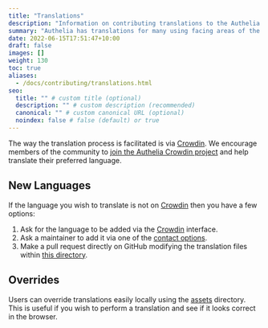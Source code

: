 ```yaml
---
title: "Translations"
description: "Information on contributing translations to the Authelia project."
summary: "Authelia has translations for many using facing areas of the web portal. Contributing to these translations is a very easy process."
date: 2022-06-15T17:51:47+10:00
draft: false
images: []
weight: 130
toc: true
aliases:
  - /docs/contributing/translations.html
seo:
  title: "" # custom title (optional)
  description: "" # custom description (recommended)
  canonical: "" # custom canonical URL (optional)
  noindex: false # false (default) or true
---
```


The way the translation process is facilitated is via [Crowdin]. We encourage members of the community to
[join the Authelia Crowdin project](https://translate.authelia.com) and help translate their preferred language.

## New Languages

If the language you wish to translate is not on [Crowdin] then you have a few options:

1. Ask for the language to be added via the [Crowdin] interface.
2. Ask a maintainer to add it via one of the [contact options](../../information/contact.md).
3. Make a pull request directly on GitHub modifying the translation files within
[this directory](https://github.com/authelia/authelia/tree/master/internal/server/locales).

## Overrides

Users can override translations easily locally using the
[assets](../../configuration/miscellaneous/server.md#asset_path) directory. This is useful if you wish to perform a
translation and see if it looks correct in the browser.

[Crowdin]: https://translate.authelia.com
